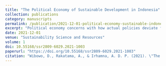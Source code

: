 ```yaml
---
title: "The Political Economy of Sustainable Development in Indonesia"
collection: publications
category: manuscripts
permalink: /publication/2021-12-01-political-economy-sustainable-indonesia
excerpt: "Political economy concerns with how actual policies deviate from economic optimality. This study evaluates Indonesia’s progresses toward sustainable development goals (SDGs) from the political economy viewpoint.  The authors discuss Indonesia’s Voluntary National Reviews (VNRs) and critically analyse its COVID-19 pandemic control policy given the policy’s importance to SDG 3 (good health and well-being) and SDG 8 (decent work and economic growth).  Indonesia  chooses  to opt-out strict  public  health  restrictions  because  of the government’s preoccupation with economic  growth, the large number of  workers relying on daily income and its state of democratic consolidation. This  results in  Indonesia’s failure to control the pandemic and to avert economic recession. Indonesia correctly anticipates global vaccine nationalism and secures adequate vaccine supplies primarily from China. Vaccination becomes Indonesia’s key pandemic strategy. This  study shows how indispensable partnerships (SDG 17) are for achieving SDGs, presenting the case of the Indonesian Forestry Certification Cooperation’s work in forest certification and sustainable forest management."
date: 2021-12-01
venue: "Sustainability Science and Resources"
volume: 1
doi: 10.55168/ssr2809-6029.2021-1003
paperurl: "https://doi.org/10.55168/ssr2809-6029.2021-1003"
citation: "Wibowo, D., Rakatama, A., & Irhamna, A. D. P. (2021). \"The Political Economy of Sustainable Development in Indonesia.\" <i>Sustainability Science and Resources</i>, 1. https://doi.org/10.55168/ssr2809-6029.2021-1003"
---
```


